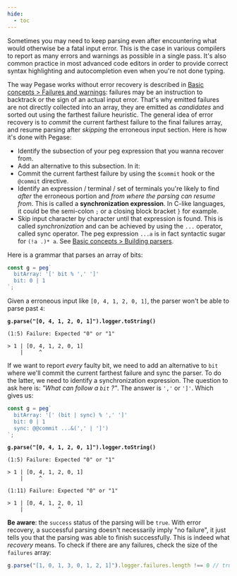 ```yaml
---
hide:
  - toc
---
```


Sometimes you may need to keep parsing even after encountering what would otherwise be a fatal input error. This is the case in various compilers to report as many errors and warnings as possible in a single pass. It's also common practice in most advanced code editors in order to provide correct syntax highlighting and autocompletion even when you're not done typing.

The way Pegase works without error recovery is described in [Basic concepts > Failures and warnings](/pegase/basic-concepts/Failures-and-warnings): failures may be an instruction to backtrack or the sign of an actual input error. That's why emitted failures are not directly collected into an array, they are emitted as *candidates* and sorted out using the farthest failure heuristic. The general idea of error recovery is to *commit* the current farthest failure to the final failures array, and resume parsing after *skipping* the erroneous input section. Here is how it's done with Pegase:

- Identify the subsection of your peg expression that you wanna recover from.
- Add an alternative to this subsection. In it:
- Commit the current farthest failure by using the `$commit` hook or the `@commit` directive.
- Identify an expression / terminal / set of terminals you're likely to find *after* the erroneous portion and *from where the parsing can resume from*. This is called a **synchronization expression**. In C-like languages, it could be the semi-colon `;` or a closing block bracket `}` for example.
- Skip input character by character until that expression is found. This is called *synchronization* and can be achieved by using the `...` operator, called sync operator. The peg expression `...a` is in fact syntactic sugar for `(!a .)* a`. See [Basic concepts > Building parsers](/pegase/basic-concepts/Building-parsers/).

Here is a grammar that parses an array of bits:

```ts
const g = peg`
  bitArray: '[' bit % ',' ']'
  bit: 0 | 1
`;
```

Given a erroneous input like `[0, 4, 1, 2, 0, 1]`, the parser won't be able to parse past `4`:

**`g.parse("[0, 4, 1, 2, 0, 1]").logger.toString()`**

```text
(1:5) Failure: Expected "0" or "1"

> 1 | [0, 4, 1, 2, 0, 1]
    |     ^
```

If we want to report *every* faulty bit, we need to add an alternative to `bit` where we'll commit the current farthest failure and sync the parser. To do the latter, we need to identify a synchronization expression. The question to ask here is: *"What can follow a `bit` ?"*. The answer is `','` or `']'`. Which gives us:

```ts
const g = peg`
  bitArray: '[' (bit | sync) % ',' ']'
  bit: 0 | 1
  sync: @@commit ...&(',' | ']')
`;
```

**`g.parse("[0, 4, 1, 2, 0, 1]").logger.toString()`**

```text
(1:5) Failure: Expected "0" or "1"

> 1 | [0, 4, 1, 2, 0, 1]
    |     ^

(1:11) Failure: Expected "0" or "1"

> 1 | [0, 4, 1, 2, 0, 1]
    |           ^
```

**Be aware**: the `success` status of the parsing will be `true`. With error recovery, a successful parsing doesn't necessarily imply "no failure", it just tells you that the parsing was able to finish successfully. This is indeed what *recovery* means. To check if there are any failures, check the size of the `failures` array:

```ts
g.parse("[1, 0, 1, 3, 0, 1, 2, 1]").logger.failures.length !== 0 // true
```
